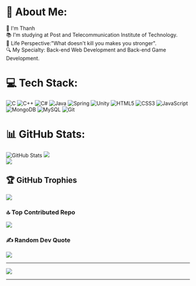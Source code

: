 # 💫 About Me:
🚀 I'm Thanh <br>📚 I'm studying at Post and Telecommunication Institute of Technology.<br>📘 Life Perspective:"What doesn't kill you makes you stronger".<br>🔍 My Specialty: Back-end Web Development and Back-end Game Development. <br>



# 💻 Tech Stack:
![C](https://img.icons8.com/fluency/50/c-programming.png) ![C++](https://img.icons8.com/color/50/c-plus-plus-logo.png) ![C#](https://img.icons8.com/nolan/50/c-sharp-logo.png) ![Java](https://img.icons8.com/color/50/java-coffee-cup-logo--v1.png) ![Spring](https://img.icons8.com/color/50/spring-logo.png) ![Unity](https://img.icons8.com/ios-filled/50/unity.png) ![HTML5](https://img.icons8.com/color/50/html-5--v1.png) ![CSS3](https://img.icons8.com/color/50/css3.png) ![JavaScript](https://img.icons8.com/color/50/javascript--v1.png)
![MongoDB](https://img.icons8.com/color/50/mongodb.png) 
![MySQL](https://img.icons8.com/color/50/mysql-logo.png)
![Git](https://img.icons8.com/color/50/git.png) 

# 📊 GitHub Stats:
![GitHub Stats](https://github-readme-stats.vercel.app/api?username=mrbrownnn&theme=tokyonight&show_icons=true&hide_border=true&count_private=true)
![](https://github-readme-streak-stats.herokuapp.com/?user=mrbrownnn&theme=dark&hide_border=false)<br/>
![](https://github-readme-stats.vercel.app/api/top-langs/?username=mrbrownnn&theme=dark&hide_border=false&include_all_commits=true&count_private=true&layout=compact)

## 🏆 GitHub Trophies
![](https://github-profile-trophy.vercel.app/?username=mrbrownnn&theme=onedark&no-frame=true&no-bg=false&margin-w=4)

### 🔝 Top Contributed Repo
![](https://github-contributor-stats.vercel.app/api?username=mrbrownnn&limit=5&theme=tokyonight&combine_all_yearly_contributions=true)

### ✍️ Random Dev Quote
![](https://quotes-github-readme.vercel.app/api?type=horizontal&theme=radical)

---
[![](https://visitcount.itsvg.in/api?id=mrbrownnn&icon=2&color=4)](https://visitcount.itsvg.in)

------
